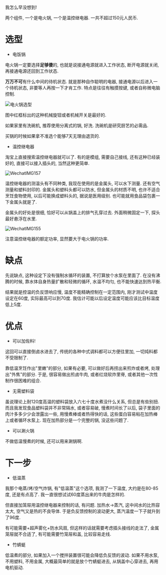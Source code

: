 <!--
.. title: 极简中式低温锅
.. slug: simple-Chinese-low-temperature-slow-cooker
.. date: 2018-1-18 12:00:04 UTC+08:00
.. tags: life science,
.. category:
.. link:
.. description:
.. type: text
-->

我怎么早没想到!

两个组件, 一个是电火锅, 一个是温控继电器. 一共不超过150元人民币.

<!-- TEASER_END -->

# 选型

* 电饭锅

电火锅一定要选择**足够傻**的, 也就是说接通电源就进入工作状态, 断开电源就关闭, 再接通电源还回到工作状态.  

**万万不可**有什么中间的待机状态. 就是那种自作聪明的电器,  接通电源以后进入一个待机状态, 非要等人再按一下才肯工作. 特点是往往有触摸按键, 或者自称微电脑控制.

![电火锅选型](https://i.loli.net/2018/01/18/5a601da1737a2.jpeg)

图中红框标出的这种机械旋钮或者机械开关是最好的.

如果家里有洗碗机, 推荐使用分离式的锅, 好洗. 洗碗机是研究厨艺的必需品.

买锅的时候如果拿不准选个能够7天无理由退货的.

* 温控继电器

淘宝上直接搜索温控继电器就可以了. 有的是模组, 需要自己接线, 还有这种已经装好的, 直接可以接入插头的, 当然这种更简单.

![WechatIMG157](https://i.loli.net/2018/01/18/5a601da185ae6.jpeg)

温控继电器的测温头有不同种类, 我现在使用的是金属头, 可以水下测量. 还有空气测量和塑料封印的. 金属头和塑料头都可以防水, 但金属头的材质不明, 也许不适合烹饪食物使用, 以后可能换成塑料头的, 据说是医用级别. 也可能就用食品袋包裹一下金属头就是了.

金属头的好处是很细, 恰好可以从锅盖上的排气孔穿过去. 外面稍微固定一下, 探头最好悬浮在水里.

![WechatIMG155](https://i.loli.net/2018/01/18/5a601da1866cb.jpeg)

注意温控继电器的额定功率, 显然要大于电火锅的功率.

# 缺点

先说缺点, 这种设定下没有强制水循环的装置, 不打算放个水泵在里面了. 在没有沸腾的时候, 靠水体自身热量扩散和轻微的循环, 水温不均匀, 也不能快速达到热平衡.

结果就是控温的负反馈响应慢, 温度不能精确控制在一定范围内, 刚才测试中温度设定在60度, 实际最高可以到70度. 我估计可能以后设定温度可能应该比目标温度低上5度.

# 优点

* 可以加佐料!

这回可以直接倒卤水进去了, 传统的各种中式调料都可以方便往里加, 一切炖料都不受限制了.

靠低温烹饪作出"里嫩"的部分, 如果有必要, 可以做好后再捞出来煎炸或者烤, 处理出"外焦"的部分. 于是, 很容易做出煎卤牛肉, 或者红烧软炸里脊, 或者其他一次性制作很困难的组合.

* 无需塑料袋

虽说理论上耐120度高温的塑料袋放入六七十度水煮没什么关系, 但总是有些别扭. 而且我发现食品塑料袋并不非常隔水, 或者容易破, 慢煮时间长了以后, 袋子里面的肉汁多多少少会泄露出一些, 用慢煮棒或者热得快的话, 这些蛋白容易粘在加热棒上或者循环水泵上. 现在加热部分是一个完整的锅, 没这些问题了.

* 可以涮火锅

不做低温慢煮的时候, 还可以用来涮锅啊.

# 下一步

* 低温蒸

我那个电蒸/烤/空气炸锅, 有"低温蒸"这个选项, 我测了一下温度, 大约是在80-85度, 还是有点高了. 我一直很想试试60度蒸出来的牛肉是怎样的.

但直接加笼屉用温控继电器来控制的话, 有问题. 加热水->蒸汽, 这中间水的比热容太大, 空气又是热的不良导体. 于是负反馈控制的波动更大, 蒸汽温度一下子就升到了96度.

有可能需要+超声雾化+防水风扇, 但这样的话就需要考虑插头接线的走法了, 金属笼屉就不合适了, 有可能需要竹笼屉和盖, 比较容易走线.

* 竹蜻蜓

低温煮的部分, 如果加入一个搅拌装置很可能会降低负反馈的波动. 如果不用水泵, 不用塑料, 不用金属, 大概最简单的就是放个竹蜻蜓进去, 从锅盖中心穿进去, 再用电机驱动. 
